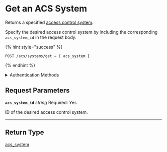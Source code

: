 # Get an ACS System

Returns a specified [access control system](https://docs.seam.co/latest/capability-guides/access-systems).

Specify the desired access control system by including the corresponding `acs_system_id` in the request body.

{% hint style="success" %}
```
POST /acs/systems/get ⇒ { acs_system }
```
{% endhint %}

<details>

<summary>Authentication Methods</summary>

- API key
- Personal access token
  <br>Must also include the `seam-workspace` header in the request.
</details>

## Request Parameters

**`acs_system_id`** *string*
Required: Yes

ID of the desired access control system.

---


## Return Type

[acs\_system](./)
